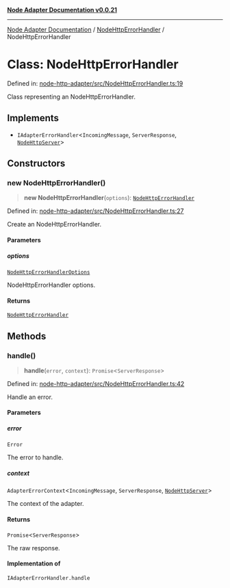 [**Node Adapter Documentation v0.0.21**](../../README.md)

***

[Node Adapter Documentation](../../modules.md) / [NodeHttpErrorHandler](../README.md) / NodeHttpErrorHandler

# Class: NodeHttpErrorHandler

Defined in: [node-http-adapter/src/NodeHttpErrorHandler.ts:19](https://github.com/stonemjs/node-http-adapter/blob/98d0eadf76b2b9d63c37e48bbb51cdef92f3d34a/src/NodeHttpErrorHandler.ts#L19)

Class representing an NodeHttpErrorHandler.

## Implements

- `IAdapterErrorHandler`\<`IncomingMessage`, `ServerResponse`, [`NodeHttpServer`](../../declarations/type-aliases/NodeHttpServer.md)\>

## Constructors

### new NodeHttpErrorHandler()

> **new NodeHttpErrorHandler**(`options`): [`NodeHttpErrorHandler`](NodeHttpErrorHandler.md)

Defined in: [node-http-adapter/src/NodeHttpErrorHandler.ts:27](https://github.com/stonemjs/node-http-adapter/blob/98d0eadf76b2b9d63c37e48bbb51cdef92f3d34a/src/NodeHttpErrorHandler.ts#L27)

Create an NodeHttpErrorHandler.

#### Parameters

##### options

[`NodeHttpErrorHandlerOptions`](../interfaces/NodeHttpErrorHandlerOptions.md)

NodeHttpErrorHandler options.

#### Returns

[`NodeHttpErrorHandler`](NodeHttpErrorHandler.md)

## Methods

### handle()

> **handle**(`error`, `context`): `Promise`\<`ServerResponse`\>

Defined in: [node-http-adapter/src/NodeHttpErrorHandler.ts:42](https://github.com/stonemjs/node-http-adapter/blob/98d0eadf76b2b9d63c37e48bbb51cdef92f3d34a/src/NodeHttpErrorHandler.ts#L42)

Handle an error.

#### Parameters

##### error

`Error`

The error to handle.

##### context

`AdapterErrorContext`\<`IncomingMessage`, `ServerResponse`, [`NodeHttpServer`](../../declarations/type-aliases/NodeHttpServer.md)\>

The context of the adapter.

#### Returns

`Promise`\<`ServerResponse`\>

The raw response.

#### Implementation of

`IAdapterErrorHandler.handle`
